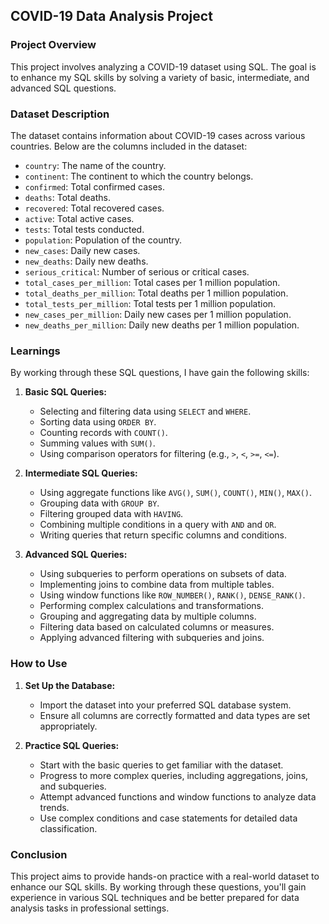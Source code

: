 ## COVID-19 Data Analysis Project

### Project Overview

This project involves analyzing a COVID-19 dataset using SQL. The goal is to enhance my SQL skills by solving a variety of basic, intermediate, and advanced SQL questions.

### Dataset Description

The dataset contains information about COVID-19 cases across various countries. Below are the columns included in the dataset:

- `country`: The name of the country.
- `continent`: The continent to which the country belongs.
- `confirmed`: Total confirmed cases.
- `deaths`: Total deaths.
- `recovered`: Total recovered cases.
- `active`: Total active cases.
- `tests`: Total tests conducted.
- `population`: Population of the country.
- `new_cases`: Daily new cases.
- `new_deaths`: Daily new deaths.
- `serious_critical`: Number of serious or critical cases.
- `total_cases_per_million`: Total cases per 1 million population.
- `total_deaths_per_million`: Total deaths per 1 million population.
- `total_tests_per_million`: Total tests per 1 million population.
- `new_cases_per_million`: Daily new cases per 1 million population.
- `new_deaths_per_million`: Daily new deaths per 1 million population.

### Learnings

By working through these SQL questions, I have gain the following skills:

1. **Basic SQL Queries:**
   - Selecting and filtering data using `SELECT` and `WHERE`.
   - Sorting data using `ORDER BY`.
   - Counting records with `COUNT()`.
   - Summing values with `SUM()`.
   - Using comparison operators for filtering (e.g., `>`, `<`, `>=`, `<=`).

2. **Intermediate SQL Queries:**
   - Using aggregate functions like `AVG()`, `SUM()`, `COUNT()`, `MIN()`, `MAX()`.
   - Grouping data with `GROUP BY`.
   - Filtering grouped data with `HAVING`.
   - Combining multiple conditions in a query with `AND` and `OR`.
   - Writing queries that return specific columns and conditions.

3. **Advanced SQL Queries:**
   - Using subqueries to perform operations on subsets of data.
   - Implementing joins to combine data from multiple tables.
   - Using window functions like `ROW_NUMBER()`, `RANK()`, `DENSE_RANK()`.
   - Performing complex calculations and transformations.
   - Grouping and aggregating data by multiple columns.
   - Filtering data based on calculated columns or measures.
   - Applying advanced filtering with subqueries and joins.




### How to Use

1. **Set Up the Database:**
   - Import the dataset into your preferred SQL database system.
   - Ensure all columns are correctly formatted and data types are set appropriately.

2. **Practice SQL Queries:**
   - Start with the basic queries to get familiar with the dataset.
   - Progress to more complex queries, including aggregations, joins, and subqueries.
   - Attempt advanced functions and window functions to analyze data trends.
   - Use complex conditions and case statements for detailed data classification.

### Conclusion

This project aims to provide hands-on practice with a real-world dataset to enhance our SQL skills. By working through these questions, you'll gain experience in various SQL techniques and be better prepared for data analysis tasks in professional settings.
